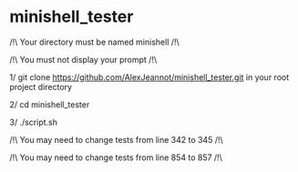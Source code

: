 # minishell_tester

/!\ Your directory must be named minishell /!\

/!\ You must not display your prompt /!\


1/ git clone https://github.com/AlexJeannot/minishell_tester.git in your root project directory

2/ cd minishell_tester

3/ ./script.sh


/!\ You may need to change tests from line 342 to 345 /!\

/!\ You may need to change tests from line 854 to 857 /!\
